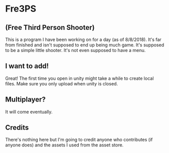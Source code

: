 # Fre3PS
## (Free Third Person Shooter)
This is a program I have been working on for a day (as of 8/8/2018).  It's far from finished and isn't supposed to end up being much game.  It's supposed to be a simple little shooter.  It's not even supposed to have a menu.

## I want to add!
Great! The first time you open in unity might take a while to create local files.  Make sure you only upload when unity is closed.
## Multiplayer?
It will come eventually.

## Credits

There's nothing here but I'm going to credit anyone who contributes (if anyone does) and the assets I used from the asset store.
